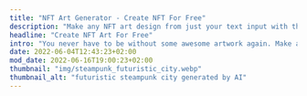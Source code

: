 ```yaml
---
title: "NFT Art Generator - Create NFT For Free"
description: "Make any NFT art design from just your text input with this no-code AI NFT art generator. Always keep up with trends and get inspired by new artwork every day."
headline: "Create NFT Art For Free"
intro: "You never have to be without some awesome artwork again. Make any design with this easy to use, no-code AI tool."
date: 2022-06-04T12:43:23+02:00
mod_date: 2022-06-16T19:00:23+02:00
thumbnail: "img/steampunk_futuristic_city.webp"
thumbnail_alt: "futuristic steampunk city generated by AI"
---
```

